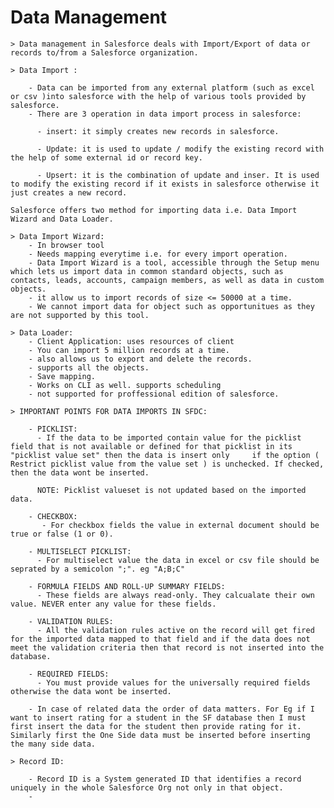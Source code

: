 # Data Management

    > Data management in Salesforce deals with Import/Export of data or records to/from a Salesforce organization.

    > Data Import : 

        - Data can be imported from any external platform (such as excel or csv )into salesforce with the help of various tools provided by salesforce. 
        - There are 3 operation in data import process in salesforce: 
  
          - insert: it simply creates new records in salesforce.
  
          - Update: it is used to update / modify the existing record with the help of some external id or record key.
   
          - Upsert: it is the combination of update and inser. It is used to modify the existing record if it exists in salesforce otherwise it just creates a new record. 

    Salesforce offers two method for importing data i.e. Data Import Wizard and Data Loader.

    > Data Import Wizard:
        - In browser tool
        - Needs mapping everytime i.e. for every import operation.
        - Data Import Wizard is a tool, accessible through the Setup menu which lets us import data in common standard objects, such as contacts, leads, accounts, campaign members, as well as data in custom objects.
        - it allow us to import records of size <= 50000 at a time.
        - We cannot import data for object such as opportunitues as they are not supported by this tool.

    > Data Loader: 
        - Client Application: uses resources of client
        - You can import 5 million records at a time.
        - also allows us to export and delete the records.
        - supports all the objects.
        - Save mapping.
        - Works on CLI as well. supports scheduling
        - not supported for proffessional edition of salesforce.

    > IMPORTANT POINTS FOR DATA IMPORTS IN SFDC:

        - PICKLIST:
          - If the data to be imported contain value for the picklist field that is not available or defined for that picklist in its "picklist value set" then the data is insert only     if the option ( Restrict picklist value from the value set ) is unchecked. If checked, then the data wont be inserted. 

          NOTE: Picklist valueset is not updated based on the imported data.  

        - CHECKBOX: 
           - For checkbox fields the value in external document should be true or false (1 or 0).

        - MULTISELECT PICKLIST:
          - For multiselect value the data in excel or csv file should be seprated by a semicolon ";". eg "A;B;C"
        
        - FORMULA FIELDS AND ROLL-UP SUMMARY FIELDS:
          - These fields are always read-only. They calcualate their own value. NEVER enter any value for these fields.

        - VALIDATION RULES: 
          - All the validation rules active on the record will get fired for the imported data mapped to that field and if the data does not meet the validation criteria then that record is not inserted into the database. 

        - REQUIRED FIELDS: 
          - You must provide values for the universally required fields otherwise the data wont be inserted.

        - In case of related data the order of data matters. For Eg if I want to insert rating for a student in the SF database then I must first insert the data for the student then provide rating for it. Similarly first the One Side data must be inserted before inserting the many side data.

    > Record ID:

        - Record ID is a System generated ID that identifies a record uniquely in the whole Salesforce Org not only in that object.
        - 
